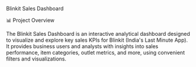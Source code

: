 Blinkit Sales Dashboard

📊 Project Overview

The Blinkit Sales Dashboard is an interactive analytical dashboard designed to visualize and explore key sales KPIs for Blinkit (India's Last Minute App). 
It provides business users and analysts with insights into sales performance, item categories, outlet metrics, and more, using convenient filters and visualizations.
